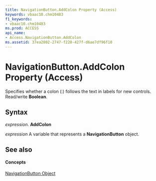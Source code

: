 ```yaml
---
title: NavigationButton.AddColon Property (Access)
keywords: vbaac10.chm10483
f1_keywords:
- vbaac10.chm10483
ms.prod: ACCESS
api_name:
- Access.NavigationButton.AddColon
ms.assetid: 37ea2802-2747-f220-427f-d6ae7df96f10
---
```



# NavigationButton.AddColon Property (Access)

Specifies whether a colon (:) follows the text in labels for new controls. Read/write  **Boolean**.


## Syntax

 _expression_. **AddColon**

 _expression_ A variable that represents a **NavigationButton** object.


## See also


#### Concepts


[NavigationButton Object](navigationbutton-object-access.md)

